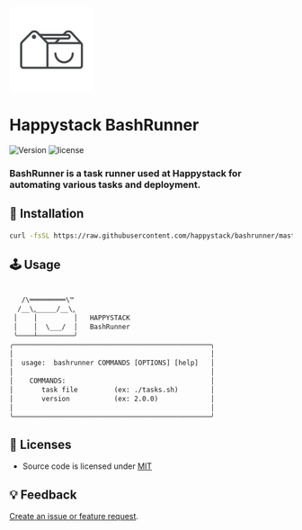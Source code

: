 <img src=".github/happystack.png" alt="Happystack" width="150" height="150" />

# Happystack BashRunner

![Version](https://img.shields.io/badge/Version-0.2.0-green.svg?style=flat)
![license](https://img.shields.io/github/license/mashape/apistatus.svg)

### BashRunner is a task runner used at Happystack for automating various tasks and deployment.

## 🔧 Installation
```bash
curl -fsSL https://raw.githubusercontent.com/happystack/bashrunner/master/install.sh | sh
```

## 🕹 Usage
```

   /\═════════\™
  /__\‸_____/__\‸
 │    │         │   HAPPYSTACK
 │    │  \___/  │   BashRunner
 ╰────┴─────────╯
╭─────────────────────────────────────────────────╮
│                                                 │
│  usage:  bashrunner COMMANDS [OPTIONS] [help]   │
│                                                 │
│    COMMANDS:                                    │
│       task file         (ex: ./tasks.sh)        │
│       version           (ex: 2.0.0)             │
│                                                 │
╰─────────────────────────────────────────────────╯

```

## 📄 Licenses
* Source code is licensed under [MIT](https://opensource.org/licenses/MIT)

## 💡 Feedback
[Create an issue or feature request](https://github.com/happystacklabs/bashrunner/issues/new).
